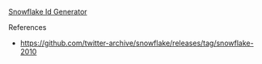 [Snowflake Id Generator](https://github.com/shubham-v/distributed-id-generator/blob/main/src/main/java/generators/implementations/SnowflakeSequenceIdGenerator.java)

References
- https://github.com/twitter-archive/snowflake/releases/tag/snowflake-2010
